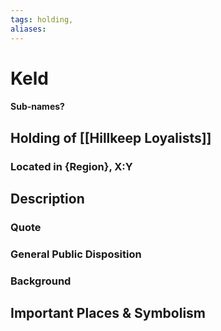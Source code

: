 ```yaml
---
tags: holding,
aliases:
---
```

# Keld
#### Sub-names?
## Holding of [[Hillkeep Loyalists]]
### Located in {Region}, X:Y
## Description
### Quote

### General Public Disposition

### Background
## Important Places & Symbolism


